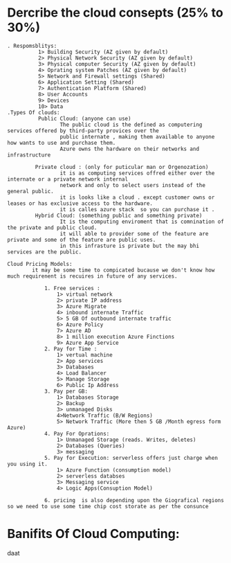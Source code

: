 Dercribe the cloud consepts (25% to 30%)
=========================================
	. Respomsblitys:
              1> Building Security (AZ given by default)
              2> Physical Network Security (AZ given by default)
              3> Physical computer Security (AZ given by default)
              4> Oprating system Patches (AZ given by default)
              5> Network and Firewall settings (Shared)
              6> Application Setting (Shared)
              7> Authentication Platform (Shared)
              8> User Accounts
              9> Devices 
              10> Data
	.Types Of clouds:
              Public Cloud: (anyone can use)
                     The public cloud is the defined as computering services offered by third-party provices over the 
                     public internate , making them available to anyone how wants to use and purchase them.
                     Azure owns the hardware on their networks and infrastructure 
                     
             Private cloud : (only for puticular man or Orgenozation)
                     it is as computing services offred either over the internate or a private network internal 
                     network and only to select users instead of the general public.
                     it is looks like a cloud . except customer owns or leases or has exclusive access to the hardware.
                     it is calles azure stack  so you can purchase it .
             Hybrid Cloud: (something public and something private)
                     It is the computing enviroment that is comnination of the private and public cloud.
                     it will able to provider some of the feature are private and some of the feature are public uses.
                     in this infrasture is private but the may bhi services are the public.
	
	Cloud Pricing Models:
			it may be some time to compicated bucause we don't know how much requirenent is recuires in future of any services.
			
				1. Free services :
					1> virtual network 
					2> private IP address
					3> Azure Migrate
					4> inbound internate Traffic
					5> 5 GB Of outbound internate traffic
					6> Azure Policy
					7> Azure AD 
					8> 1 million execution Azure Finctions
					9> Azure App Service
				2. Pay for Time :
					1> vertual machine 
					2> App services
					3> Databases
					4> Load Balancer
					5> Manage Storage
					6> Public Ip Address
				3. Pay per GB:
					1> Databases Storage
					2> Backup
					3> unmanaged Disks
					4>Network Traffic (B/W Regions)
					5> Network Traffic (More then 5 GB /Month egress form Azure)
				4. Pay For Oprations:
					1> Unmanaged Storage (reads. Writes, deletes)
					2> Databases (Queries)
					3> messaging
				5. Pay for Execution: serverless offers just charge when you using it.
					1> Azure Function (consumption model)
					2> serverless databses
					3> Messaging service
					4> Logic Apps(Consuption Model)
					
				6. pricing  is also depending upon the Giografical regions so we need to use some time chip cost storate as per the consunce 

Banifits Of Cloud Computing:
============================

daat
